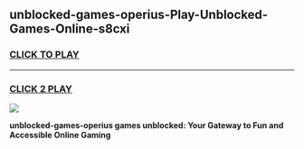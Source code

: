 
## unblocked-games-operius-Play-Unblocked-Games-Online-s8cxi
<h3>
<a href="https://premium76.site?title=unblocked-games-operius&ref=24A">CLICK TO PLAY</a></h3>
<hr>

<h3>
<a href="https://premium76.site?title=unblocked-games-operius&ref=24A">CLICK 2 PLAY</a>
  
</h3>

<a href="https://premium76.site?title=unblocked-games-operius&ref=24A"><img src="https://clearcache.store/games.png"></a>


**unblocked-games-operius games unblocked: Your Gateway to Fun and Accessible Online Gaming**
